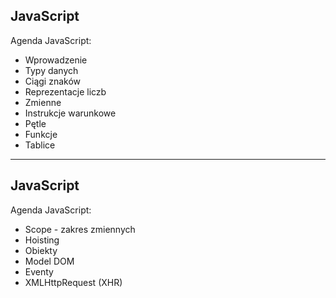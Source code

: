 ## JavaScript

Agenda JavaScript:

- Wprowadzenie
- Typy danych
- Ciągi znaków
- Reprezentacje liczb
- Zmienne
- Instrukcje warunkowe
- Pętle
- Funkcje
- Tablice

---

## JavaScript

Agenda JavaScript:

- Scope - zakres zmiennych
- Hoisting
- Obiekty
- Model DOM
- Eventy
- XMLHttpRequest (XHR)
